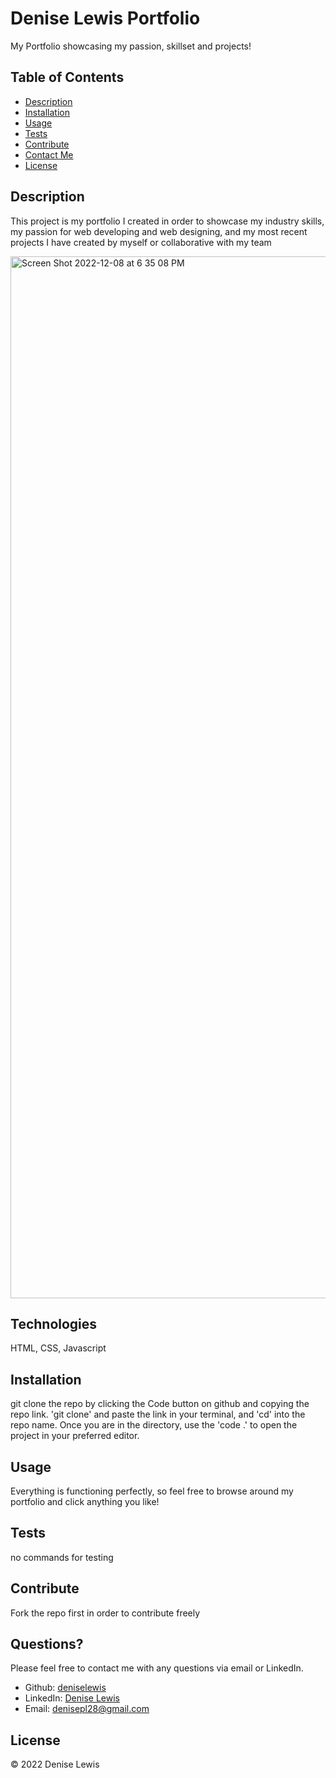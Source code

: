 
# Denise Lewis Portfolio



My Portfolio showcasing my passion, skillset and projects!

## Table of Contents

- [Description](#description)
- [Installation](#installation)
- [Usage](#usage)
- [Tests](#tests)
- [Contribute](#contribute)
- [Contact Me](#questions)
- [License](#license)

## Description

This project is my portfolio I created in order to showcase my industry skills, my passion for web developing and web designing, and my most recent projects I have created by myself or collaborative with my team

<img width="1667" alt="Screen Shot 2022-12-08 at 6 35 08 PM" src="https://user-images.githubusercontent.com/47063822/206589203-dd9294c2-48a5-404d-bbee-d9c61c5df5bc.png">

## Technologies

HTML, CSS, Javascript

## Installation

git clone the repo by clicking the Code button on github and copying the repo link. 'git clone' and paste the link in your terminal, and 'cd' into the repo name. Once you are in the directory, use the 'code .' to open the project in your preferred editor.

## Usage

Everything is functioning perfectly, so feel free to browse around my portfolio and click anything you like!

## Tests

no commands for testing

## Contribute

Fork the repo first in order to contribute freely

## Questions?

Please feel free to contact me with any questions via email or LinkedIn.

- Github: [deniselewis](https://github.com/deniselewis)
- LinkedIn: [Denise Lewis](https://www.linkedin.com/in/deniselewis12/)
- Email: [denisepl28@gmail.com](mailto:denisepl28@gmail.com)

## License



&copy; 2022 Denise Lewis
